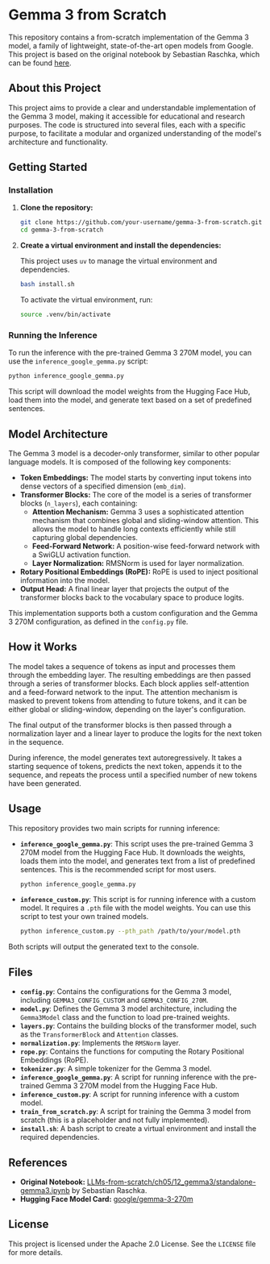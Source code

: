 # Gemma 3 from Scratch

This repository contains a from-scratch implementation of the Gemma 3 model, a family of lightweight, state-of-the-art open models from Google. This project is based on the original notebook by Sebastian Raschka, which can be found [here](https://github.com/rasbt/LLMs-from-scratch/blob/main/ch05/12_gemma3/standalone-gemma3.ipynb).

## About this Project

This project aims to provide a clear and understandable implementation of the Gemma 3 model, making it accessible for educational and research purposes. The code is structured into several files, each with a specific purpose, to facilitate a modular and organized understanding of the model's architecture and functionality.

## Getting Started

### Installation

1.  **Clone the repository:**

    ```bash
    git clone https://github.com/your-username/gemma-3-from-scratch.git
    cd gemma-3-from-scratch
    ```

2.  **Create a virtual environment and install the dependencies:**

    This project uses `uv` to manage the virtual environment and dependencies.

    ```bash
    bash install.sh
    ```

    To activate the virtual environment, run:

    ```bash
    source .venv/bin/activate
    ```

### Running the Inference

To run the inference with the pre-trained Gemma 3 270M model, you can use the `inference_google_gemma.py` script:

```bash
python inference_google_gemma.py
```

This script will download the model weights from the Hugging Face Hub, load them into the model, and generate text based on a set of predefined sentences.

## Model Architecture

The Gemma 3 model is a decoder-only transformer, similar to other popular language models. It is composed of the following key components:

*   **Token Embeddings:** The model starts by converting input tokens into dense vectors of a specified dimension (`emb_dim`).
*   **Transformer Blocks:** The core of the model is a series of transformer blocks (`n_layers`), each containing:
    *   **Attention Mechanism:** Gemma 3 uses a sophisticated attention mechanism that combines global and sliding-window attention. This allows the model to handle long contexts efficiently while still capturing global dependencies.
    *   **Feed-Forward Network:** A position-wise feed-forward network with a SwiGLU activation function.
    *   **Layer Normalization:** RMSNorm is used for layer normalization.
*   **Rotary Positional Embeddings (RoPE):** RoPE is used to inject positional information into the model.
*   **Output Head:** A final linear layer that projects the output of the transformer blocks back to the vocabulary space to produce logits.

This implementation supports both a custom configuration and the Gemma 3 270M configuration, as defined in the `config.py` file.

## How it Works

The model takes a sequence of tokens as input and processes them through the embedding layer. The resulting embeddings are then passed through a series of transformer blocks. Each block applies self-attention and a feed-forward network to the input. The attention mechanism is masked to prevent tokens from attending to future tokens, and it can be either global or sliding-window, depending on the layer's configuration.

The final output of the transformer blocks is then passed through a normalization layer and a linear layer to produce the logits for the next token in the sequence.

During inference, the model generates text autoregressively. It takes a starting sequence of tokens, predicts the next token, appends it to the sequence, and repeats the process until a specified number of new tokens have been generated.

## Usage

This repository provides two main scripts for running inference:

*   **`inference_google_gemma.py`**: This script uses the pre-trained Gemma 3 270M model from the Hugging Face Hub. It downloads the weights, loads them into the model, and generates text from a list of predefined sentences. This is the recommended script for most users.

    ```bash
    python inference_google_gemma.py
    ```

*   **`inference_custom.py`**: This script is for running inference with a custom model. It requires a `.pth` file with the model weights. You can use this script to test your own trained models.

    ```bash
    python inference_custom.py --pth_path /path/to/your/model.pth
    ```

Both scripts will output the generated text to the console.

## Files

*   **`config.py`**: Contains the configurations for the Gemma 3 model, including `GEMMA3_CONFIG_CUSTOM` and `GEMMA3_CONFIG_270M`.
*   **`model.py`**: Defines the Gemma 3 model architecture, including the `Gemma3Model` class and the function to load pre-trained weights.
*   **`layers.py`**: Contains the building blocks of the transformer model, such as the `TransformerBlock` and `Attention` classes.
*   **`normalization.py`**: Implements the `RMSNorm` layer.
*   **`rope.py`**: Contains the functions for computing the Rotary Positional Embeddings (RoPE).
*   **`tokenizer.py`**: A simple tokenizer for the Gemma 3 model.
*   **`inference_google_gemma.py`**: A script for running inference with the pre-trained Gemma 3 270M model from the Hugging Face Hub.
*   **`inference_custom.py`**: A script for running inference with a custom model.
*   **`train_from_scratch.py`**: A script for training the Gemma 3 model from scratch (this is a placeholder and not fully implemented).
*   **`install.sh`**: A bash script to create a virtual environment and install the required dependencies.

## References

*   **Original Notebook:** [LLMs-from-scratch/ch05/12_gemma3/standalone-gemma3.ipynb](https://github.com/rasbt/LLMs-from-scratch/blob/main/ch05/12_gemma3/standalone-gemma3.ipynb) by Sebastian Raschka.
*   **Hugging Face Model Card:** [google/gemma-3-270m](https://huggingface.co/google/gemma-3-270m)

## License

This project is licensed under the Apache 2.0 License. See the `LICENSE` file for more details.
